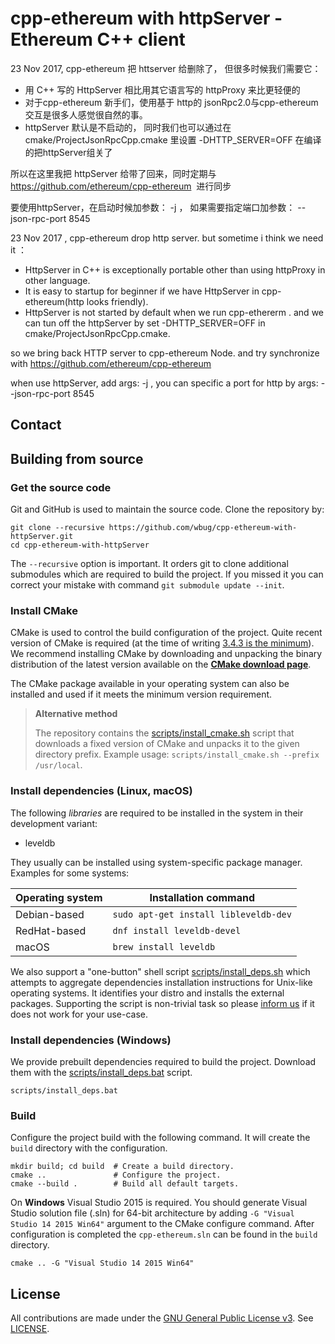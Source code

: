 # cpp-ethereum with httpServer - Ethereum C++ client


23 Nov 2017, cpp-ethereum 把 httserver 给删除了， 但很多时候我们需要它：
- 用 C++ 写的 HttpServer 相比用其它语言写的 httpProxy 来比更轻便的
- 对于cpp-ethereum 新手们，使用基于 http的 jsonRpc2.0与cpp-ethereum交互是很多人感觉很自然的事。
- httpServer 默认是不启动的， 同时我们也可以通过在cmake/ProjectJsonRpcCpp.cmake 里设置 -DHTTP_SERVER=OFF 在编译的把httpServer组关了

所以在这里我把 httpServer 给带了回来，同时定期与 https://github.com/ethereum/cpp-ethereum  进行同步

要使用httpServer，在启动时候加参数： -j ， 如果需要指定端口加参数： --json-rpc-port 8545


 23 Nov 2017 , cpp-ethereum drop http server. but sometime i think we need it ：
 
- HttpServer in C++ is exceptionally portable other than using httpProxy in other language.
- It is easy to startup for beginner if we have HttpServer in cpp-ethereum(http looks friendly).
- HttpServer is not started by default when we run cpp-ethererm . and we can tun off the httpServer by set  -DHTTP_SERVER=OFF in cmake/ProjectJsonRpcCpp.cmake.


so we  bring back HTTP server to cpp-ethereum Node. and try synchronize with https://github.com/ethereum/cpp-ethereum 

when use httpServer, add args: -j  , you can specific a port for http by args:  --json-rpc-port 8545








## Contact


## Building from source

### Get the source code

Git and GitHub is used to maintain the source code. Clone the repository by:

```shell
git clone --recursive https://github.com/wbug/cpp-ethereum-with-httpServer.git
cd cpp-ethereum-with-httpServer
```

The `--recursive` option is important. It orders git to clone additional 
submodules which are required to build the project.
If you missed it you can correct your mistake with command 
`git submodule update --init`.

### Install CMake

CMake is used to control the build configuration of the project. Quite recent 
version of CMake is required 
(at the time of writing [3.4.3 is the minimum](CMakeLists.txt#L25)).
We recommend installing CMake by downloading and unpacking the binary 
distribution  of the latest version available on the 
[**CMake download page**](https://cmake.org/download/).

The CMake package available in your operating system can also be installed
and used if it meets the minimum version requirement.

> **Alternative method**
>
> The repository contains the
[scripts/install_cmake.sh](scripts/install_cmake.sh) script that downloads 
> a fixed version of CMake and unpacks it to the given directory prefix. 
> Example usage: `scripts/install_cmake.sh --prefix /usr/local`.

### Install dependencies (Linux, macOS)

The following *libraries* are required to be installed in the system in their
development variant:

- leveldb

They usually can be installed using system-specific package manager.
Examples for some systems:

Operating system | Installation command
---------------- | --------------------
Debian-based     | `sudo apt-get install libleveldb-dev`
RedHat-based     | `dnf install leveldb-devel`
macOS            | `brew install leveldb`


We also support a "one-button" shell script 
[scripts/install_deps.sh](scripts/install_deps.sh)
which attempts to aggregate dependencies installation instructions for Unix-like
operating systems. It identifies your distro and installs the external packages.
Supporting the script is non-trivial task so please [inform us](#contact)
if it does not work for your use-case.

### Install dependencies (Windows)

We provide prebuilt dependencies required to build the project. Download them
with the [scripts/install_deps.bat](scripts/install_deps.bat) script.

```shell
scripts/install_deps.bat
```

### Build

Configure the project build with the following command. It will create the 
`build` directory with the configuration.

```shell
mkdir build; cd build  # Create a build directory.
cmake ..               # Configure the project.
cmake --build .        # Build all default targets.
```

On **Windows** Visual Studio 2015 is required. You should generate Visual Studio 
solution file (.sln) for 64-bit architecture by adding 
`-G "Visual Studio 14 2015 Win64"` argument to the CMake configure command.
After configuration is completed the `cpp-ethereum.sln` can be found in the
`build` directory.

```shell
cmake .. -G "Visual Studio 14 2015 Win64"
```

## License

All contributions are made under the [GNU General Public License v3](https://www.gnu.org/licenses/gpl-3.0.en.html). See [LICENSE](LICENSE).

